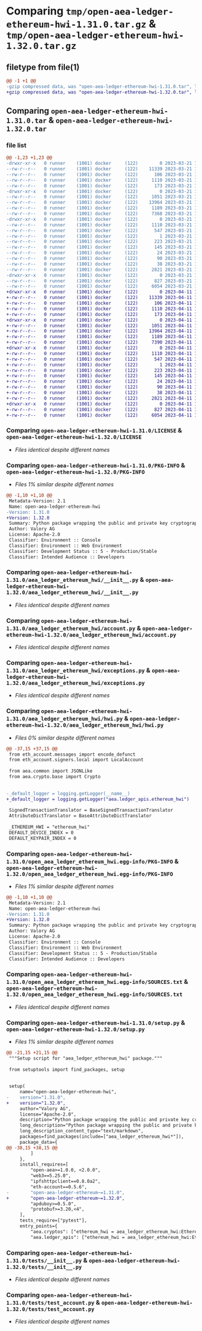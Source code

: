 # Comparing `tmp/open-aea-ledger-ethereum-hwi-1.31.0.tar.gz` & `tmp/open-aea-ledger-ethereum-hwi-1.32.0.tar.gz`

## filetype from file(1)

```diff
@@ -1 +1 @@
-gzip compressed data, was "open-aea-ledger-ethereum-hwi-1.31.0.tar", last modified: Tue Mar 21 11:37:09 2023, max compression
+gzip compressed data, was "open-aea-ledger-ethereum-hwi-1.32.0.tar", last modified: Tue Apr 11 12:20:28 2023, max compression
```

## Comparing `open-aea-ledger-ethereum-hwi-1.31.0.tar` & `open-aea-ledger-ethereum-hwi-1.32.0.tar`

### file list

```diff
@@ -1,23 +1,23 @@
-drwxr-xr-x   0 runner    (1001) docker     (122)        0 2023-03-21 11:37:09.927155 open-aea-ledger-ethereum-hwi-1.31.0/
--rw-r--r--   0 runner    (1001) docker     (122)    11339 2023-03-21 11:36:24.000000 open-aea-ledger-ethereum-hwi-1.31.0/LICENSE
--rw-r--r--   0 runner    (1001) docker     (122)      106 2023-03-21 11:36:24.000000 open-aea-ledger-ethereum-hwi-1.31.0/MANIFEST.in
--rw-r--r--   0 runner    (1001) docker     (122)     1110 2023-03-21 11:37:09.927155 open-aea-ledger-ethereum-hwi-1.31.0/PKG-INFO
--rw-r--r--   0 runner    (1001) docker     (122)      173 2023-03-21 11:36:24.000000 open-aea-ledger-ethereum-hwi-1.31.0/README.md
-drwxr-xr-x   0 runner    (1001) docker     (122)        0 2023-03-21 11:37:09.927155 open-aea-ledger-ethereum-hwi-1.31.0/aea_ledger_ethereum_hwi/
--rw-r--r--   0 runner    (1001) docker     (122)     1051 2023-03-21 11:36:24.000000 open-aea-ledger-ethereum-hwi-1.31.0/aea_ledger_ethereum_hwi/__init__.py
--rw-r--r--   0 runner    (1001) docker     (122)    13964 2023-03-21 11:36:24.000000 open-aea-ledger-ethereum-hwi-1.31.0/aea_ledger_ethereum_hwi/account.py
--rw-r--r--   0 runner    (1001) docker     (122)     1189 2023-03-21 11:36:24.000000 open-aea-ledger-ethereum-hwi-1.31.0/aea_ledger_ethereum_hwi/exceptions.py
--rw-r--r--   0 runner    (1001) docker     (122)     7368 2023-03-21 11:36:24.000000 open-aea-ledger-ethereum-hwi-1.31.0/aea_ledger_ethereum_hwi/hwi.py
-drwxr-xr-x   0 runner    (1001) docker     (122)        0 2023-03-21 11:37:09.927155 open-aea-ledger-ethereum-hwi-1.31.0/open_aea_ledger_ethereum_hwi.egg-info/
--rw-r--r--   0 runner    (1001) docker     (122)     1110 2023-03-21 11:37:09.000000 open-aea-ledger-ethereum-hwi-1.31.0/open_aea_ledger_ethereum_hwi.egg-info/PKG-INFO
--rw-r--r--   0 runner    (1001) docker     (122)      547 2023-03-21 11:37:09.000000 open-aea-ledger-ethereum-hwi-1.31.0/open_aea_ledger_ethereum_hwi.egg-info/SOURCES.txt
--rw-r--r--   0 runner    (1001) docker     (122)        1 2023-03-21 11:37:09.000000 open-aea-ledger-ethereum-hwi-1.31.0/open_aea_ledger_ethereum_hwi.egg-info/dependency_links.txt
--rw-r--r--   0 runner    (1001) docker     (122)      223 2023-03-21 11:37:09.000000 open-aea-ledger-ethereum-hwi-1.31.0/open_aea_ledger_ethereum_hwi.egg-info/entry_points.txt
--rw-r--r--   0 runner    (1001) docker     (122)      145 2023-03-21 11:37:09.000000 open-aea-ledger-ethereum-hwi-1.31.0/open_aea_ledger_ethereum_hwi.egg-info/requires.txt
--rw-r--r--   0 runner    (1001) docker     (122)       24 2023-03-21 11:37:09.000000 open-aea-ledger-ethereum-hwi-1.31.0/open_aea_ledger_ethereum_hwi.egg-info/top_level.txt
--rw-r--r--   0 runner    (1001) docker     (122)       90 2023-03-21 11:36:24.000000 open-aea-ledger-ethereum-hwi-1.31.0/pyproject.toml
--rw-r--r--   0 runner    (1001) docker     (122)       38 2023-03-21 11:37:09.927155 open-aea-ledger-ethereum-hwi-1.31.0/setup.cfg
--rw-r--r--   0 runner    (1001) docker     (122)     2821 2023-03-21 11:36:24.000000 open-aea-ledger-ethereum-hwi-1.31.0/setup.py
-drwxr-xr-x   0 runner    (1001) docker     (122)        0 2023-03-21 11:37:09.927155 open-aea-ledger-ethereum-hwi-1.31.0/tests/
--rw-r--r--   0 runner    (1001) docker     (122)      827 2023-03-21 11:36:24.000000 open-aea-ledger-ethereum-hwi-1.31.0/tests/__init__.py
--rw-r--r--   0 runner    (1001) docker     (122)     6054 2023-03-21 11:36:24.000000 open-aea-ledger-ethereum-hwi-1.31.0/tests/test_account.py
+drwxr-xr-x   0 runner    (1001) docker     (122)        0 2023-04-11 12:20:28.140815 open-aea-ledger-ethereum-hwi-1.32.0/
+-rw-r--r--   0 runner    (1001) docker     (122)    11339 2023-04-11 12:19:43.000000 open-aea-ledger-ethereum-hwi-1.32.0/LICENSE
+-rw-r--r--   0 runner    (1001) docker     (122)      106 2023-04-11 12:19:43.000000 open-aea-ledger-ethereum-hwi-1.32.0/MANIFEST.in
+-rw-r--r--   0 runner    (1001) docker     (122)     1110 2023-04-11 12:20:28.140815 open-aea-ledger-ethereum-hwi-1.32.0/PKG-INFO
+-rw-r--r--   0 runner    (1001) docker     (122)      173 2023-04-11 12:19:43.000000 open-aea-ledger-ethereum-hwi-1.32.0/README.md
+drwxr-xr-x   0 runner    (1001) docker     (122)        0 2023-04-11 12:20:28.136815 open-aea-ledger-ethereum-hwi-1.32.0/aea_ledger_ethereum_hwi/
+-rw-r--r--   0 runner    (1001) docker     (122)     1051 2023-04-11 12:19:43.000000 open-aea-ledger-ethereum-hwi-1.32.0/aea_ledger_ethereum_hwi/__init__.py
+-rw-r--r--   0 runner    (1001) docker     (122)    13964 2023-04-11 12:19:43.000000 open-aea-ledger-ethereum-hwi-1.32.0/aea_ledger_ethereum_hwi/account.py
+-rw-r--r--   0 runner    (1001) docker     (122)     1189 2023-04-11 12:19:43.000000 open-aea-ledger-ethereum-hwi-1.32.0/aea_ledger_ethereum_hwi/exceptions.py
+-rw-r--r--   0 runner    (1001) docker     (122)     7390 2023-04-11 12:19:43.000000 open-aea-ledger-ethereum-hwi-1.32.0/aea_ledger_ethereum_hwi/hwi.py
+drwxr-xr-x   0 runner    (1001) docker     (122)        0 2023-04-11 12:20:28.140815 open-aea-ledger-ethereum-hwi-1.32.0/open_aea_ledger_ethereum_hwi.egg-info/
+-rw-r--r--   0 runner    (1001) docker     (122)     1110 2023-04-11 12:20:28.000000 open-aea-ledger-ethereum-hwi-1.32.0/open_aea_ledger_ethereum_hwi.egg-info/PKG-INFO
+-rw-r--r--   0 runner    (1001) docker     (122)      547 2023-04-11 12:20:28.000000 open-aea-ledger-ethereum-hwi-1.32.0/open_aea_ledger_ethereum_hwi.egg-info/SOURCES.txt
+-rw-r--r--   0 runner    (1001) docker     (122)        1 2023-04-11 12:20:28.000000 open-aea-ledger-ethereum-hwi-1.32.0/open_aea_ledger_ethereum_hwi.egg-info/dependency_links.txt
+-rw-r--r--   0 runner    (1001) docker     (122)      223 2023-04-11 12:20:28.000000 open-aea-ledger-ethereum-hwi-1.32.0/open_aea_ledger_ethereum_hwi.egg-info/entry_points.txt
+-rw-r--r--   0 runner    (1001) docker     (122)      145 2023-04-11 12:20:28.000000 open-aea-ledger-ethereum-hwi-1.32.0/open_aea_ledger_ethereum_hwi.egg-info/requires.txt
+-rw-r--r--   0 runner    (1001) docker     (122)       24 2023-04-11 12:20:28.000000 open-aea-ledger-ethereum-hwi-1.32.0/open_aea_ledger_ethereum_hwi.egg-info/top_level.txt
+-rw-r--r--   0 runner    (1001) docker     (122)       90 2023-04-11 12:19:43.000000 open-aea-ledger-ethereum-hwi-1.32.0/pyproject.toml
+-rw-r--r--   0 runner    (1001) docker     (122)       38 2023-04-11 12:20:28.140815 open-aea-ledger-ethereum-hwi-1.32.0/setup.cfg
+-rw-r--r--   0 runner    (1001) docker     (122)     2821 2023-04-11 12:19:43.000000 open-aea-ledger-ethereum-hwi-1.32.0/setup.py
+drwxr-xr-x   0 runner    (1001) docker     (122)        0 2023-04-11 12:20:28.140815 open-aea-ledger-ethereum-hwi-1.32.0/tests/
+-rw-r--r--   0 runner    (1001) docker     (122)      827 2023-04-11 12:19:43.000000 open-aea-ledger-ethereum-hwi-1.32.0/tests/__init__.py
+-rw-r--r--   0 runner    (1001) docker     (122)     6054 2023-04-11 12:19:43.000000 open-aea-ledger-ethereum-hwi-1.32.0/tests/test_account.py
```

### Comparing `open-aea-ledger-ethereum-hwi-1.31.0/LICENSE` & `open-aea-ledger-ethereum-hwi-1.32.0/LICENSE`

 * *Files identical despite different names*

### Comparing `open-aea-ledger-ethereum-hwi-1.31.0/PKG-INFO` & `open-aea-ledger-ethereum-hwi-1.32.0/PKG-INFO`

 * *Files 1% similar despite different names*

```diff
@@ -1,10 +1,10 @@
 Metadata-Version: 2.1
 Name: open-aea-ledger-ethereum-hwi
-Version: 1.31.0
+Version: 1.32.0
 Summary: Python package wrapping the public and private key cryptography and support for hardware wallet interactions.
 Author: Valory AG
 License: Apache-2.0
 Classifier: Environment :: Console
 Classifier: Environment :: Web Environment
 Classifier: Development Status :: 5 - Production/Stable
 Classifier: Intended Audience :: Developers
```

### Comparing `open-aea-ledger-ethereum-hwi-1.31.0/aea_ledger_ethereum_hwi/__init__.py` & `open-aea-ledger-ethereum-hwi-1.32.0/aea_ledger_ethereum_hwi/__init__.py`

 * *Files identical despite different names*

### Comparing `open-aea-ledger-ethereum-hwi-1.31.0/aea_ledger_ethereum_hwi/account.py` & `open-aea-ledger-ethereum-hwi-1.32.0/aea_ledger_ethereum_hwi/account.py`

 * *Files identical despite different names*

### Comparing `open-aea-ledger-ethereum-hwi-1.31.0/aea_ledger_ethereum_hwi/exceptions.py` & `open-aea-ledger-ethereum-hwi-1.32.0/aea_ledger_ethereum_hwi/exceptions.py`

 * *Files identical despite different names*

### Comparing `open-aea-ledger-ethereum-hwi-1.31.0/aea_ledger_ethereum_hwi/hwi.py` & `open-aea-ledger-ethereum-hwi-1.32.0/aea_ledger_ethereum_hwi/hwi.py`

 * *Files 0% similar despite different names*

```diff
@@ -37,15 +37,15 @@
 from eth_account.messages import encode_defunct
 from eth_account.signers.local import LocalAccount
 
 from aea.common import JSONLike
 from aea.crypto.base import Crypto
 
 
-_default_logger = logging.getLogger(__name__)
+_default_logger = logging.getLogger("aea.ledger_apis.ethereum_hwi")
 
 SignedTransactionTranslator = BaseSignedTransactionTranslator
 AttributeDictTranslator = BaseAttributeDictTranslator
 
 _ETHEREUM_HWI = "ethereum_hwi"
 DEFAULT_DEVICE_INDEX = 0
 DEFAULT_KEYPAIR_INDEX = 0
```

### Comparing `open-aea-ledger-ethereum-hwi-1.31.0/open_aea_ledger_ethereum_hwi.egg-info/PKG-INFO` & `open-aea-ledger-ethereum-hwi-1.32.0/open_aea_ledger_ethereum_hwi.egg-info/PKG-INFO`

 * *Files 1% similar despite different names*

```diff
@@ -1,10 +1,10 @@
 Metadata-Version: 2.1
 Name: open-aea-ledger-ethereum-hwi
-Version: 1.31.0
+Version: 1.32.0
 Summary: Python package wrapping the public and private key cryptography and support for hardware wallet interactions.
 Author: Valory AG
 License: Apache-2.0
 Classifier: Environment :: Console
 Classifier: Environment :: Web Environment
 Classifier: Development Status :: 5 - Production/Stable
 Classifier: Intended Audience :: Developers
```

### Comparing `open-aea-ledger-ethereum-hwi-1.31.0/open_aea_ledger_ethereum_hwi.egg-info/SOURCES.txt` & `open-aea-ledger-ethereum-hwi-1.32.0/open_aea_ledger_ethereum_hwi.egg-info/SOURCES.txt`

 * *Files identical despite different names*

### Comparing `open-aea-ledger-ethereum-hwi-1.31.0/setup.py` & `open-aea-ledger-ethereum-hwi-1.32.0/setup.py`

 * *Files 1% similar despite different names*

```diff
@@ -21,15 +21,15 @@
 """Setup script for "aea_ledger_ethereum_hwi" package."""
 
 from setuptools import find_packages, setup
 
 
 setup(
     name="open-aea-ledger-ethereum-hwi",
-    version="1.31.0",
+    version="1.32.0",
     author="Valory AG",
     license="Apache-2.0",
     description="Python package wrapping the public and private key cryptography and support for hardware wallet interactions.",
     long_description="Python package wrapping the public and private key cryptography and support for hardware wallet interactions.",
     long_description_content_type="text/markdown",
     packages=find_packages(include=["aea_ledger_ethereum_hwi*"]),
     package_data={
@@ -38,15 +38,15 @@
         ]
     },
     install_requires=[
         "open-aea>=1.0.0, <2.0.0",
         "web3==5.25.0",
         "ipfshttpclient==0.8.0a2",
         "eth-account==0.5.6",
-        "open-aea-ledger-ethereum~=1.31.0",
+        "open-aea-ledger-ethereum~=1.32.0",
         "apduboy>=0.5.0",
         "protobuf>=3.20,<4",
     ],
     tests_require=["pytest"],
     entry_points={
         "aea.cryptos": ["ethereum_hwi = aea_ledger_ethereum_hwi:EthereumHWICrypto"],
         "aea.ledger_apis": ["ethereum_hwi = aea_ledger_ethereum_hwi:EthereumHWIApi"],
```

### Comparing `open-aea-ledger-ethereum-hwi-1.31.0/tests/__init__.py` & `open-aea-ledger-ethereum-hwi-1.32.0/tests/__init__.py`

 * *Files identical despite different names*

### Comparing `open-aea-ledger-ethereum-hwi-1.31.0/tests/test_account.py` & `open-aea-ledger-ethereum-hwi-1.32.0/tests/test_account.py`

 * *Files identical despite different names*

